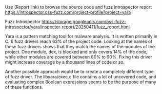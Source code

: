 Use (Report link) to browse the source code and fuzz introspector report https://introspector.oss-fuzz.com/project-profile?project=yara

Fuzz Introspector
https://storage.googleapis.com/oss-fuzz-introspector/yara/inspector-report/20250411/fuzz_report.html

Yara is a pattern matching tool for malware analysis. It is written primarily in C. 6 fuzz drivers reach 63% of the project code.  Looking at the names of these fuzz drivers shows that they match the names of the modules of the project.  One module, dex, is blocked and only covers 14% of the code, while other modules are covered between 80% to 90%.  Fixing this driver might increase coverage by a thousand lines of code or so.  

Another possible approach would be to create a completely different type of fuzz driver.  The libyara/exec.c file contains a lot of uncovered code, and evaluating complex Boolean expressions seems to be the purpose of many of these functions.
